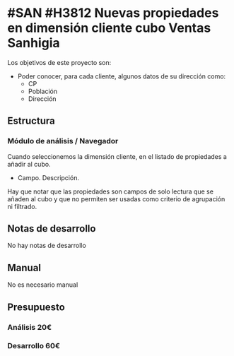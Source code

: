 # #SAN #H3812 Nuevas propiedades en dimensión cliente cubo Ventas Sanhigia

Los objetivos de este proyecto son:
+ Poder conocer, para cada cliente, algunos datos de su dirección como:
    + CP
    + Población
    + Dirección

## Estructura

### Módulo de análisis / Navegador
Cuando seleccionemos la dimensión cliente, en el listado de propiedades a añadir al cubo.
+ Campo. Descripción.

Hay que notar que las propiedades son campos de solo lectura que se añaden al cubo y que no permiten ser usadas como criterio de agrupación ni filtrado.
## Notas de desarrollo
No hay notas de desarrollo

## Manual
No es necesario manual

## Presupuesto
### Análisis 20€
### Desarrollo 60€
